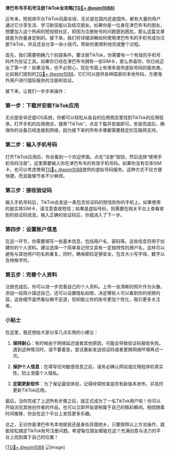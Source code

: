 **津巴布韦手机号注册TikTok全攻略[[TG💪+ @esim1088](https://t.me/s/esim1088)]**

近年来，短视频平台TikTok风靡全球，无论是在国内还是国外，都有大量的用户通过它分享生活、学习新技能以及结交朋友。如果你是一位身在津巴布韦的朋友，想要加入这个热闹的短视频社区，却因为注册账号的问题感到困扰，那么这篇文章就是为你量身定制的。接下来，我们将详细讲解如何使用津巴布韦的手机号成功注册TikTok，并且还会分享一些小技巧，帮助你更顺利地完成整个过程。

首先，我们需要明确几个前提条件。要注册TikTok，你需要有一个有效的手机号码作为验证工具。如果你已经在津巴布韦拥有一张SIM卡，那么恭喜你，你已经迈出了第一步！如果没有，也不必担心，现在市面上有很多提供虚拟号码的服务商，比如我们提到的[TG💪+ @esim1088](https://t.me/s/esim1088)，它们可以提供各种国家的本地号码，方便海外用户进行国际服务的注册和验证。

接下来，让我们一步步来操作：

### 第一步：下载并安装TikTok应用

无论是安卓还是iOS系统，你都可以轻松从各自的应用商店里找到TikTok的应用程序。打开手机的应用商店，搜索“TikTok”，点击下载并安装即可。安装完成后，确保你的设备已经连接到网络，因为接下来的所有步骤都需要稳定的互联网支持。

### 第二步：输入手机号码

打开TikTok应用后，你会看到一个欢迎界面。点击“注册”按钮，然后选择“使用手机号码注册”。这里需要输入你在津巴布韦的有效手机号码。如果你没有实体SIM卡，也可以考虑使用[TG💪+ @esim1088](https://t.me/s/esim1088)提供的虚拟号码服务。这种方式不仅方便快捷，而且能够节省不少麻烦。

### 第三步：接收验证码

输入手机号码后，TikTok会发送一条包含验证码的短信到你的手机上。如果使用的是实体SIM卡，请注意查收短信；如果是虚拟号码，则需要在相关平台上查看收到的验证码信息。输入正确的验证码后，你就进入了下一步。

### 第四步：设置账户信息

在这一环节，你需要填写一些基本信息，包括用户名、密码等。这些信息将用于创建你的个人资料。建议选择一个简单易记但又具有一定独特性的用户名，这样可以避免与其他用户的名称重复。同时，确保密码足够安全，包含大小写字母、数字以及特殊字符。

### 第五步：完善个人资料

注册完成后，你可以进一步完善自己的个人资料。上传一张清晰的照片作为头像，添加一段简介描述自己，还可以设置隐私权限，决定哪些人可以看到你的视频内容。这些细节虽然看似微不足道，但却能让你的账号更加个性化，吸引更多关注者。

### 小贴士

在这里，我还想给大家分享几点实用的小建议：

1. **保持耐心**：有时候由于网络延迟或者其他原因，可能会导致验证码接收失败。遇到这种情况时，请不要着急，尝试重新发送验证码或者更换网络环境再试一次。
   
2. **保护个人信息**：在填写任何敏感信息之前，请务必确认网站或应用程序的真实性，防止泄露个人隐私。
   
3. **定期更新软件**：为了保证最佳体验，记得经常检查是否有新版本发布，并及时更新TikTok应用。

最后，当你完成了上述所有步骤之后，就正式成为了一名TikTok用户啦！你可以开始浏览其他创作者的作品，也可以立即开始录制属于自己的精彩瞬间。相信随着时间推移，你会在这个平台上发现更多乐趣。

总之，无论你是津巴布韦本地居民还是身处异国他乡，只要按照以上方法操作，就能轻松搞定TikTok账号注册问题。希望每位朋友都能在这个充满创意与活力的平台上找到属于自己的位置！

[[TG💪+ @esim1088](https://t.me/s/esim1088) ![Image](https://i.postimg.cc/4NQfJmqS/Snipaste-2025-05-13-00-14-12.png)]